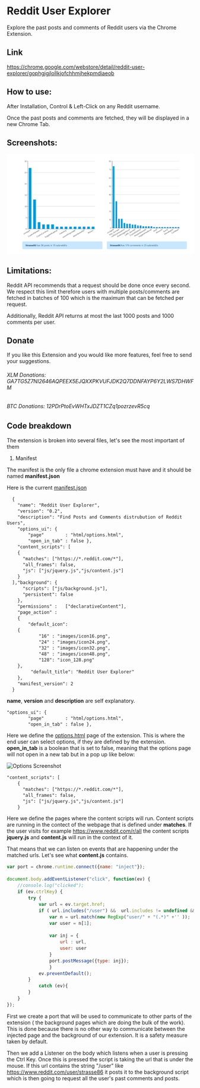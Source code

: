 # Reddit User Explorer

Explore the past posts and comments of Reddit users via the Chrome Extension.

## Link 

https://chrome.google.com/webstore/detail/reddit-user-explorer/gophgjgjlollkjofchhmjhekpmdiaeob


## How to use:


After Installation, Control & Left-Click on any Reddit username. 

Once the past posts and comments are fetched, they will be displayed in a new Chrome Tab.

## Screenshots:
![Alt text](/preview.png?raw=true "Results for Specific User")

## Limitations:

Reddit API recommends that a request should be done once every second. We respect this limit therefore users with 
multiple posts/comments are fetched in batches of 100 which is the maximum that can be fetched per request.

Additionally, Reddit API returns at most the last 1000 posts and 1000 comments per user.

## Donate 

If you like this Extension and you would like more features, feel free to send your suggestions.

######  XLM Donations: GA7TG5Z7NI2646AQPEEX5EJQXXPKVUFJDK2Q7DDNFAYP6Y2LWS7DHWFM
######  BTC Donations: 12PDrPtoEvWHTxJDZT1CZq1pozrzevR5cq


## Code breakdown

The extension is broken into several files, let's see the most important of them

1. Manifest 

The manifest is the only file a chrome extension must have and it should be named **manifest.json**

Here is the current [manifest.json](https://github.com/strasse86/Reddit-User-Explorer/blob/master/manifest.json) 

```
  {
    "name": "Reddit User Explorer",
    "version": "0.2", 
    "description": "Find Posts and Comments distrubution of Reddit Users",
	"options_ui": {
		"page"        : "html/options.html",
		"open_in_tab" : false },
	"content_scripts": [
    {
	  "matches": ["https://*.reddit.com/*"],
      "all_frames": false,
      "js": ["js/jquery.js","js/content.js"]
    }
  ],"background": {
      "scripts": ["js/background.js"],
      "persistent": false
    },
	"permissions" :   ["declarativeContent"],
	"page_action" :
	{
		"default_icon": 
	{                   
            "16" : "images/icon16.png",
			"24" : "images/icon24.png",
			"32" : "images/icon32.png",
			"48" : "images/icon48.png",
			"128": "icon_128.png"
    },
		 "default_title": "Reddit User Explorer"
	}, 
    "manifest_version": 2
  }

```
**name**, **version** and **description** are self explanatory.

```
"options_ui": {
		"page"        : "html/options.html",
		"open_in_tab" : false },
```
Here we define the [options.html](https://github.com/strasse86/Reddit-User-Explorer/blob/master/html/options.html) page of the extension. This is where the end user can select options, if they are defined by the extension.
**open_in_tab** is a boolean that is set to false, meaning that the options page will not open in a new tab but in a pop up like below:

![Options Screenshot](https://github.com/strasse86/Reddit-User-Explorer/blob/master/screenshots/options.png)


```
"content_scripts": [
    {
	  "matches": ["https://*.reddit.com/*"],
      "all_frames": false,
      "js": ["js/jquery.js","js/content.js"]
    }
```

Here we define the pages where the content scripts will run. Content scripts are running in the contect of the webpage that is defined under **matches**.
If the user visits for example https://www.reddit.com/r/all the content scripts **jquery.js** and **content.js** will run in the context of it.

That means that we can listen on events that are happening under the matched urls.  Let's see what **content.js** contains.



```javascript
var port = chrome.runtime.connect({name: "inject"});

document.body.addEventListener("click", function(ev) {
	//console.log("clicked");
	if (ev.ctrlKey) {
		try {
			var url = ev.target.href;
			if ( url.includes("/user") &&  url.includes != undefined && url.includes != 0 ){
				var n = url.match(new RegExp("user/" + "(.*)" +'' ));
				var user = n[1];
				
				var inj = {
					url : url,
					user: user
				}
				port.postMessage({type: inj});	
				}
			ev.preventDefault();
		}
			catch (ev){
		}
	}
});
```

First we create a port that will be used to communicate to other parts of the extension ( the background pages which are doing the bulk of the work). This is done because there is no other way
to communicate between the injected page and the background of our extension. It is a safety measure taken by default.

Then we add a Listener on the body which listens when a user is pressing the Ctrl Key. Once this is pressed the script is taking the url that is under the mouse.
If this url contains the string "/user" like https://www.reddit.com/user/strasse86 it posts it to the background script which is then going to request all the user's past
comments and posts.